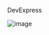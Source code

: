 DevExpress


![image](https://github.com/sevgitr/WinFormExample/assets/49620686/140b8250-63b4-4439-9776-75ebf355815f)


